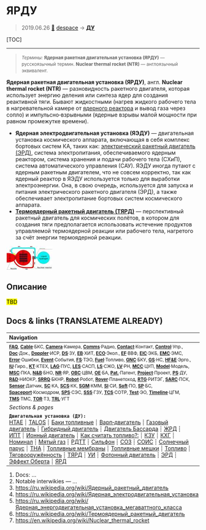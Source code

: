 # ЯРДУ
> 2019.06.26 [🚀](../index/index.md) [despace](index.md) → **[ДУ](ps.md)**

[TOC]

---

> <small>*Термины:* **Ядерная ракетная двигательная установка (ЯРДУ)** — русскоязычный термин. **Nuclear thermal rocket (NTR)** — англоязычный эквивалент.</small>

**Ядерная ракетная двигательная установка (ЯРДУ)**, англ. **Nuclear thermal rocket (NTR)** — разновидность ракетного двигателя, которая использует энергию деления или синтеза ядер для создания реактивной тяги. Бывают жидкостными (нагрев жидкого рабочего тела в нагревательной камере от [ядерного реактора](nr.md) и вывод газа через сопло) и импульсно‑взрывными (ядерные взрывы малой мощности при равном промежутке времени).

   - **Ядерная электродвигательная установка (ЯЭДУ)** — двигательная установка космического аппарата, включающая в себя комплекс бортовых систем КА, таких как: [электрический ракетный двигатель (ЭРД)](epsp.md), система электропитания, обеспечиваемого ядерным реактором, система хранения и подачи рабочего тела (СХиП), система автоматического управления (САУ). ЯЭДУ иногда путают с ядерным ракетным двигателем, что не совсем корректно, так как ядерный реактор в ЯЭДУ используется только для выработки электроэнергии. Она, в свою очередь, используется для запуска и питания электрического ракетного двигателя (ЭРД), а также обеспечивает электропитание бортовых систем космического аппарата.
   - **[Термоядерный ракетный двигатель (ТЯРД)](тярд.md)** — перспективный ракетный двигатель для космических полётов, в котором для создания тяги предполагается использовать истечение продуктов управляемой термоядерной реакции или рабочего тела, нагретого за счёт энергии термоядерной реакции.

[![](f/ps/ntr_pic01_thumb.jpg)](f/ps/ntr_pic01.png)



## Описание
<mark>TBD</mark>



<p style="page-break-after:always"> </p>

## Docs & links (TRANSLATEME ALREADY)
|Navigation|
|:--|
|<small>**[FAQ](faq.md)**, **[Cable](cable.md)**·БКС, **[Camera](cam.md)**·Камера, **[Comms](comms.md)**·Радио, **[Contact](contact.md)**·Контакт, **[Control](control.md)**·Упр., **[Doc](doc.md)**·Док., **[Doppler](doppler.md)**·ИСР, **[DS](ds.md)**·ЗУ, **[EB](eb.md)**·ХИТ, **[ECO](ecology.md)**·Экол., **[EF](ef.md)**·ВВФ, **[ElC](elc.md)**·ЭКБ, **[EMC](emc.md)**·ЭМС, **[Error](error.md)**·Ошибки, **[Event](event.md)**·События, **[FS](fs.md)**·ТЭО, **[Fuel](fuel.md)**·Топливо, **[GNC](gnc.md)**·БКУ, **[GS](scs.md)**·НС, **[HF&E](hfe.md)**·Эрго., **[IU](iu.md)**·Гиро., **[KT](kt.md)**·КТЕХ, **[LAG](lag.md)**·ПУC, **[LES](les.md)**·САСП, **[LS](ls.md)**·СЖО, **[LV](lv.md)**·РН, **[MCC](mcc.md)**·ЦУП, **[Model](model.md)**·Модель, **[MSC](sc.md)**·ПКА, **[N&B](nnb.md)**·БНО, **[NR](nr.md)**·ЯР, **[OBC](obc.md)**·ЦВМ, **[OE](oe.md)**·БА, **[Pat.](патент.md)**·Патент, **[Project](project.md)**·Проект, **[PS](ps.md)**·ДУ, **[R&D](rnd.md)**·НИОКР, **[SRRQ](srrq.md)**·БКНР, **[Robot](robotics.md)**·Робот, **[Rover](rover.md)**·Планетоход, **[RTG](rtg.md)**·РИТЭГ, **[SARC](sarc.md)**·ПСК, **[Sensor](sensor.md)**·Датчик, **[SC](sc.md)**·КА, **[SCS](scs.md)**·КК, **[SGM](sgm.md)**·КММ, **[SI](si.md)**·СИ, **[Soft](soft.md)**·ПО, **[SP](sp.md)**·БС, **[Spaceport](spaceport.md)**·Космодром, **[SPS](sps.md)**·СЭС, **[SSS](sss.md)**·ГЗУ, **[TCS](tcs.md)**·СОТР, **[Test](test.md)**·ЭО, **[Timeline](timeline.md)**·ЦГМ, **[TMS](tms.md)**·ТМС, **[TOR](tor.md)**·ТЗ, **[TRL](trl.md)**·УГТ</small>|
|*Sections & pages*|
|**`Двигательная установка (ДУ):`**<br> [HTAE](htae.md) ┊ [TALOS](talos.md) ┊ [Баки топливные](fuel_tank.md) ┊ [Варп‑двигатель](warp_drive.md) ┊ [Газовый двигатель](cgt.md) ┊ [Гибридный двигатель](гбрд.md) ┊ [Двигатель Бассарда](bussard_ramjet.md) ┊ [ЖРД](lpr.md) ┊ [ИПТ](ing.md) ┊ [Ионный двигатель](иод.md) ┊ [Как считать топливо?:](si.md) ┊ [КЗУ](cinu.md) ┊ [КХГ](cgs.md) ┊ [Номинал](nominal.md) ┊ [Мятый газ](exhsteam.md) ┊ [РДТТ](spr.md) ┊ [Сильфон](сильфон.md) ┊ [СОЗ](соз.md) ┊ [СОИС](соис.md) ┊ [Солнечный парус](солнечный_парус.md) ┊ [ТНА](turbopump.md) ┊ [Топливные мембраны](топливные_мембраны.md) ┊ [Топливные мешки](топливные_мешки.md) ┊ [Топливо](fuel.md) ┊ [Тяговооружённость](ttwr.md) ┊ [ТЯРД](тярд.md) ┊ [УИ](isp.md) ┊ [Фотонный двигатель](фотонный_двигатель.md) ┊ [ЭРД](epsp.md) ┊ [Эффект Оберта](oberth_eff.md) ┊ [ЯРД](ntr.md)|

   1. Docs: …
   1. Notable interwikies — …
   1. <https://ru.wikipedia.org/wiki/Ядерный_ракетный_двигатель>
   1. <https://ru.wikipedia.org/wiki/Ядерная_электродвигательная_установка>
   1. <https://ru.wikipedia.org/wiki/Ядерная_энергодвигательная_установка_мегаваттного_класса>
   1. <https://ru.wikipedia.org/wiki/Термоядерный_ракетный_двигатель>
   1. <https://en.wikipedia.org/wiki/Nuclear_thermal_rocket>

